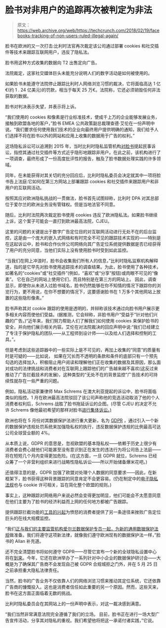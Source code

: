 # 脸书对非用户的追踪再次被判定为非法

> 原文：<https://web.archive.org/web/https://techcrunch.com/2018/02/19/facebooks-tracking-of-non-users-ruled-illegal-again/>

脸书在欧洲的又一次打击:比利时法官再次裁定该公司通过部署 cookies 和社交插件等技术来跟踪互联网用户，违反了隐私法。

脸书用这种方式收集的数据向 T2 出售定向广告。

法院裁定，这家社交媒体巨头未能充分说明人们的数字活动是如何被使用的。

如果脸书未能遵守法院停止跟踪比利时人网络浏览习惯的裁决，它将面临高达 1 亿€(约 1 . 24 亿美元)的罚款，相当于每天 25 万€。法院称，它还必须销毁任何非法获取的数据。

脸书对判决表示失望，并表示将上诉。

“我们使用的 cookies 和像素是行业标准技术，使成千上万的企业能够发展业务，接触到欧盟各地的客户，”脸书 EMEA 公共政策副总裁理查德·艾伦在一份声明中说。“我们要求任何使用我们技术的企业向最终用户提供明确的通知，我们给予人们选择不将在脸书以外的网站和应用上收集的数据用于广告的权利。”

这场隐私诉讼可以追溯到 2015 年，当时比利时隐私监管机构[对脸书](https://web.archive.org/web/20230330011900/https://techcrunch.com/2015/06/15/facebook-faces-privacy-lawsuit-from-belgian-watchdog/)提起民事诉讼，指控其通过社交插件等方式近乎隐形地跟踪非用户。在此之前，该机构进行了一项调查，最终形成了一份高度批评性的报告，触及了脸书数据处理实践的许多领域。

同年，在未能获得对其关切的充分回应后，比利时隐私委员会决定就其中一项将脸书告上法庭:它如何在第三方网站上部署跟踪 cookies 和社交插件来跟踪用户和非用户的互联网活动。

按照其应对欧洲隐私挑战的一贯做法，脸书首先试图辩称，比利时 DPA 对其总部位于爱尔兰的欧洲业务没有管辖权。但是当地法官不同意。

随后，比利时法院两次裁定脸书使用 cookies 违反了欧洲隐私法。如果脸书继续上诉，这个案子可能会一直打到欧洲最高法院，CJEU。

这里的问题的关键是出于数字广告定位目的对互联网活动进行无处不在的后台监控，这是由一个庞大的嵌入式网络和有时完全不可见的跟踪技术实现的——特别是在这起诉讼中，脸书和合作伙伴公司网络向其广告定位系统提供数据是否已经获得了用户的充分同意，当他们实际上没有使用脸书时受到如此监控。

“当我们在网上冲浪时，脸书会收集我们所有人的信息，”比利时隐私监察机构解释道，指的是它早先对脸书使用追踪技术的调查结果。为此，脸书使用了各种技术，如著名的“cookies”或“社交插件”(例如，“喜欢”或“分享”按钮)或肉眼不可见的“像素”。 它在自己的网站上使用它们，而且特别是在第三方的网站上。 因此，调查显示，即使你从未进入过脸书域名，脸书仍然能够在你不知情的情况下跟踪你的浏览行为，更不用说，在你不想要的情况下，这要感谢脸书在 1 万多个其他网站上放置的这些隐形像素。”

脸书声称其对 cookie 跟踪的使用是透明的，并辩称该技术通过向脸书用户展示更多相关内容而使他们受益。(据推测，它会辩称，非脸书用户“受益于”针对他们兴趣的广告。)“近年来，我们努力帮助人们了解我们如何使用 cookies 来保护脸书的安全，并向他们展示相关内容。艾伦在对法院裁决的回应声明中说:“我们已经建立了专注于保护隐私的团队——从工程师到设计师——以及给人们选择和控制的工具。”。

但是考虑到这些追踪器中的一些实际上是不可见的，再加上收集的“同意”的质量有时是可疑的——比如说， 如果在冗长而不透明的条款和条件的底部只有一个预先勾选的选择加入，积极阻止用户阅读和理解他们正在收集的数据及其原因，那么面对成功的法律挑战和消费者对在互联网上跟踪他们的广告越来越不喜欢(这反过来推动了广告拦截技术的发展)，这种类型的“无处不在的背景监控”广告技术的可持续性就存在一些严重的问题。

例如，隐私活动家兼律师 Max Schrems 在澳大利亚提起的诉讼中，脸书将面临类似的指控。1 月在欧洲最高法院驳回了该公司声称他的竞选活动取消了他的个人消费者权利后，Schrems 战胜了脸书拖延诉讼的企图。(尽管 CJEU 的决定不允许 Schrems 像他最初希望的那样对脸书[进行集体诉讼。)](https://web.archive.org/web/20230330011900/https://techcrunch.com/2014/08/06/25000-like-facebook-class-action-suit/)

欧洲也将在 5 月份对其数据保护法进行重大更新，名为 [GDPR](https://web.archive.org/web/20230330011900/https://techcrunch.com/2018/01/20/wtf-is-gdpr/) ，通过引入一个新的数据保护违规处罚系统来加强隐私权的执行，违反数据保护违规的比例最高可达公司全球营业额的 4%。

从本质上说，GDPR 的意思是，忽视欧盟的基本隐私权——依赖于历史上很少有消费者会费心就他们可能甚至没有意识到正在发生的违法行为将公司告上法庭——将在短短几个月内变得更加危险。(在这方面，一旦 GDPR 就位，Schrems 已经众筹了一个非营利组织来进行战略性隐私诉讼——所以开始储备爆米花吧。)

还值得注意的是，GDPR 加强了欧盟对处理个人数据的同意要求——因此，在新框架下，脸书获得这种背景跟踪的同意肯定不会更容易。(仍在制定中的[电子隐私法规](https://web.archive.org/web/20230330011900/https://ec.europa.eu/digital-single-market/en/proposal-eprivacy-regulation)也与 cookie 许可相关，旨在简化整个欧盟的规则。)

事实上，这种跟踪对网络用户来说必然会变得更加明显，他们可能会不太愿意同意在他们主要为了脸书的经济利益而上网的任何地方都被广告跟踪。

提供跟踪拦截功能的[工具的兴起](https://web.archive.org/web/20230330011900/https://techcrunch.com/2018/01/23/duckduckgo-adds-tracker-blocking-to-help-curb-the-wider-surveillance-web/)为愤怒的消费者提供了另一条途径来挫败广告定位巨头的在线大规模监控。

“我们[正与我们的主要监管机构爱尔兰数据保护专员一起，为新的通用数据保护法规](https://web.archive.org/web/20230330011900/https://techcrunch.com/2018/01/29/facebook-starts-polishing-its-privacy-messaging-ahead-of-gdpr/)做准备。我们将遵守这项新法律，就像我们遵守欧洲现有的数据保护法一样，”脸书的 Allan 补充道。

还不完全清楚脸书将如何遵守 GDPR——尽管它宣布一个新的全球隐私设置中心将在[到来](https://web.archive.org/web/20230330011900/https://techcrunch.com/2018/01/24/facebook-to-roll-out-global-privacy-settings-hub-thanks-to-gdpr/)。今年，它还在欧洲举办了一系列针对中小企业的数据保护研讨会——大概是为了确保其广告商不会发现自己被 GDPR 合规城拒之门外，并在 5 月 25 日之前承担重大隐私法律责任。

当然，脸书的广告业务不仅依靠人们的网络浏览习惯来推动其定位系统，它还依靠广告商的慷慨投入。这也是消费者信任如此重要的另一个原因。然而，这些天来，脸书在这方面正面临着无数的挑战。

比利时隐私委员会在其网站上的一份声明中表示，对这一裁决感到满意。

“我们当然非常满意法院完全遵循了我们的立场。 目前，脸书正在进行一场大型广告宣传活动，分享其对隐私的重视。我们希望他将把这一承诺付诸实践，”它说。